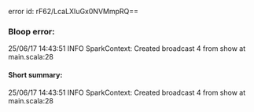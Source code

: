 error id: rF62/LcaLXIuGx0NVMmpRQ==
### Bloop error:

25/06/17 14:43:51 INFO SparkContext: Created broadcast 4 from show at main.scala:28
#### Short summary: 

25/06/17 14:43:51 INFO SparkContext: Created broadcast 4 from show at main.scala:28